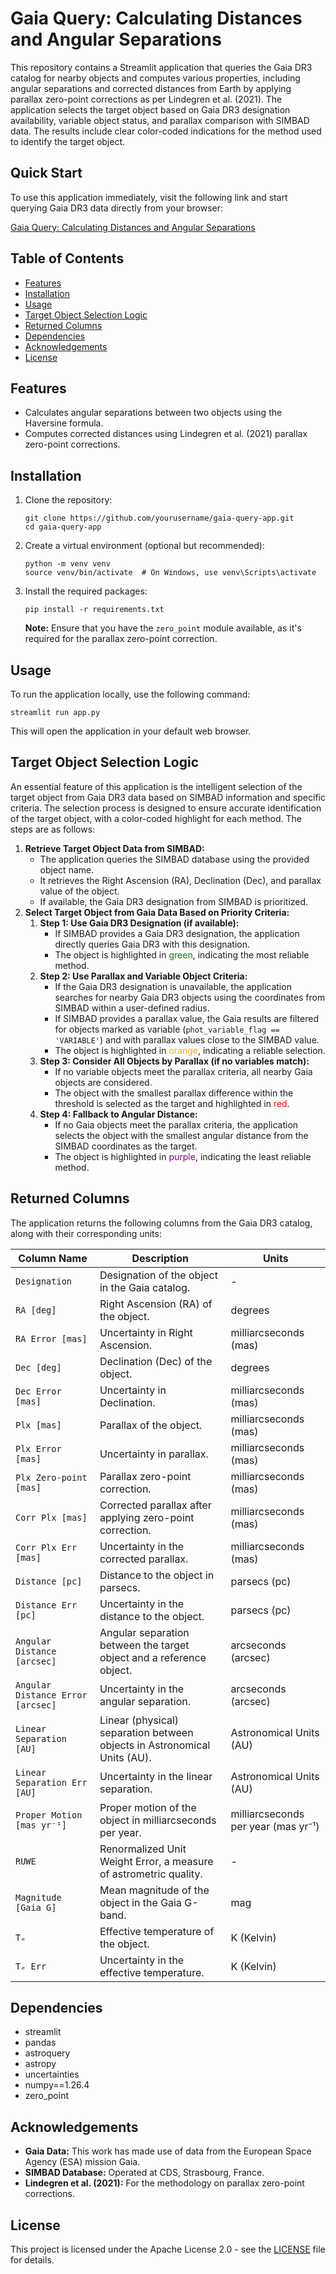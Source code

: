 <h1>Gaia Query: Calculating Distances and Angular Separations</h1>

<p>This repository contains a Streamlit application that queries the Gaia DR3 catalog for nearby objects and computes various properties, including angular separations and corrected distances from Earth by applying parallax zero-point corrections as per Lindegren et al. (2021). The application selects the target object based on Gaia DR3 designation availability, variable object status, and parallax comparison with SIMBAD data. The results include clear color-coded indications for the method used to identify the target object.</p>

<h2>Quick Start</h2>

<p>To use this application immediately, visit the following link and start querying Gaia DR3 data directly from your browser:</p>
<a href="https://gaia-object-distance.streamlit.app/" target="_blank">Gaia Query: Calculating Distances and Angular Separations</a>

<h2>Table of Contents</h2>
<ul>
    <li><a href="#features">Features</a></li>
    <li><a href="#installation">Installation</a></li>
    <li><a href="#usage">Usage</a></li>
    <li><a href="#target-object-selection-logic">Target Object Selection Logic</a></li>
    <li><a href="#returned-columns">Returned Columns</a></li>
    <li><a href="#dependencies">Dependencies</a></li>
    <li><a href="#acknowledgements">Acknowledgements</a></li>
    <li><a href="#license">License</a></li>
</ul>

<h2 id="features">Features</h2>
<ul>
    <li>Calculates angular separations between two objects using the Haversine formula.</li>
    <li>Computes corrected distances using Lindegren et al. (2021) parallax zero-point corrections.</li>
</ul>

<h2 id="installation">Installation</h2>
<ol>
    <li>Clone the repository:
        <pre><code>git clone https://github.com/yourusername/gaia-query-app.git
cd gaia-query-app</code></pre>
    </li>
    <li>Create a virtual environment (optional but recommended):
        <pre><code>python -m venv venv
source venv/bin/activate  # On Windows, use venv\Scripts\activate</code></pre>
    </li>
    <li>Install the required packages:
        <pre><code>pip install -r requirements.txt</code></pre>
        <p><strong>Note:</strong> Ensure that you have the <code>zero_point</code> module available, as it's required for the parallax zero-point correction.</p>
    </li>
</ol>

<h2 id="usage">Usage</h2>
<p>To run the application locally, use the following command:</p>
<pre><code>streamlit run app.py</code></pre>
<p>This will open the application in your default web browser.</p>

<h2 id="target-object-selection-logic">Target Object Selection Logic</h2>
<p>An essential feature of this application is the intelligent selection of the target object from Gaia DR3 data based on SIMBAD information and specific criteria. The selection process is designed to ensure accurate identification of the target object, with a color-coded highlight for each method. The steps are as follows:</p>

<ol>
    <li><strong>Retrieve Target Object Data from SIMBAD:</strong>
        <ul>
            <li>The application queries the SIMBAD database using the provided object name.</li>
            <li>It retrieves the Right Ascension (RA), Declination (Dec), and parallax value of the object.</li>
            <li>If available, the Gaia DR3 designation from SIMBAD is prioritized.</li>
        </ul>
    </li>
    <li><strong>Select Target Object from Gaia Data Based on Priority Criteria:</strong>
        <ol>
            <li><strong>Step 1: Use Gaia DR3 Designation (if available):</strong>
                <ul>
                    <li>If SIMBAD provides a Gaia DR3 designation, the application directly queries Gaia DR3 with this designation.</li>
                    <li>The object is highlighted in <span style="color:green;">green</span>, indicating the most reliable method.</li>
                </ul>
            </li>
            <li><strong>Step 2: Use Parallax and Variable Object Criteria:</strong>
                <ul>
                    <li>If the Gaia DR3 designation is unavailable, the application searches for nearby Gaia DR3 objects using the coordinates from SIMBAD within a user-defined radius.</li>
                    <li>If SIMBAD provides a parallax value, the Gaia results are filtered for objects marked as variable (<code>phot_variable_flag == 'VARIABLE'</code>) and with parallax values close to the SIMBAD value.</li>
                    <li>The object is highlighted in <span style="color:orange;">orange</span>, indicating a reliable selection.</li>
                </ul>
            </li>
            <li><strong>Step 3: Consider All Objects by Parallax (if no variables match):</strong>
                <ul>
                    <li>If no variable objects meet the parallax criteria, all nearby Gaia objects are considered.</li>
                    <li>The object with the smallest parallax difference within the threshold is selected as the target and highlighted in <span style="color:red;">red</span>.</li>
                </ul>
            </li>
            <li><strong>Step 4: Fallback to Angular Distance:</strong>
                <ul>
                    <li>If no Gaia objects meet the parallax criteria, the application selects the object with the smallest angular distance from the SIMBAD coordinates as the target.</li>
                    <li>The object is highlighted in <span style="color:purple;">purple</span>, indicating the least reliable method.</li>
                </ul>
            </li>
        </ol>
    </li>
</ol>

<h2 id="returned-columns">Returned Columns</h2>

<p>The application returns the following columns from the Gaia DR3 catalog, along with their corresponding units:</p>

<table>
    <thead>
        <tr>
            <th>Column Name</th>
            <th>Description</th>
            <th>Units</th>
        </tr>
    </thead>
    <tbody>
        <tr>
            <td><code>Designation</code></td>
            <td>Designation of the object in the Gaia catalog.</td>
            <td>-</td>
        </tr>
        <tr>
            <td><code>RA [deg]</code></td>
            <td>Right Ascension (RA) of the object.</td>
            <td>degrees</td>
        </tr>
        <tr>
            <td><code>RA Error [mas]</code></td>
            <td>Uncertainty in Right Ascension.</td>
            <td>milliarcseconds (mas)</td>
        </tr>
        <tr>
            <td><code>Dec [deg]</code></td>
            <td>Declination (Dec) of the object.</td>
            <td>degrees</td>
        </tr>
        <tr>
            <td><code>Dec Error [mas]</code></td>
            <td>Uncertainty in Declination.</td>
            <td>milliarcseconds (mas)</td>
        </tr>
        <tr>
            <td><code>Plx [mas]</code></td>
            <td>Parallax of the object.</td>
            <td>milliarcseconds (mas)</td>
        </tr>
        <tr>
            <td><code>Plx Error [mas]</code></td>
            <td>Uncertainty in parallax.</td>
            <td>milliarcseconds (mas)</td>
        </tr>
        <tr>
            <td><code>Plx Zero-point [mas]</code></td>
            <td>Parallax zero-point correction.</td>
            <td>milliarcseconds (mas)</td>
        </tr>
        <tr>
            <td><code>Corr Plx [mas]</code></td>
            <td>Corrected parallax after applying zero-point correction.</td>
            <td>milliarcseconds (mas)</td>
        </tr>
        <tr>
            <td><code>Corr Plx Err [mas]</code></td>
            <td>Uncertainty in the corrected parallax.</td>
            <td>milliarcseconds (mas)</td>
        </tr>
        <tr>
            <td><code>Distance [pc]</code></td>
            <td>Distance to the object in parsecs.</td>
            <td>parsecs (pc)</td>
        </tr>
        <tr>
            <td><code>Distance Err [pc]</code></td>
            <td>Uncertainty in the distance to the object.</td>
            <td>parsecs (pc)</td>
        </tr>
        <tr>
            <td><code>Angular Distance [arcsec]</code></td>
            <td>Angular separation between the target object and a reference object.</td>
            <td>arcseconds (arcsec)</td>
        </tr>
        <tr>
            <td><code>Angular Distance Error [arcsec]</code></td>
            <td>Uncertainty in the angular separation.</td>
            <td>arcseconds (arcsec)</td>
        </tr>
        <tr>
            <td><code>Linear Separation [AU]</code></td>
            <td>Linear (physical) separation between objects in Astronomical Units (AU).</td>
            <td>Astronomical Units (AU)</td>
        </tr>
        <tr>
            <td><code>Linear Separation Err [AU]</code></td>
            <td>Uncertainty in the linear separation.</td>
            <td>Astronomical Units (AU)</td>
        </tr>
        <tr>
            <td><code>Proper Motion [mas yr⁻¹]</code></td>
            <td>Proper motion of the object in milliarcseconds per year.</td>
            <td>milliarcseconds per year (mas yr⁻¹)</td>
        </tr>
        <tr>
            <td><code>RUWE</code></td>
            <td>Renormalized Unit Weight Error, a measure of astrometric quality.</td>
            <td>-</td>
        </tr>
        <tr>
            <td><code>Magnitude [Gaia G]</code></td>
            <td>Mean magnitude of the object in the Gaia G-band.</td>
            <td>mag</td>
        </tr>
        <tr>
            <td><code>Tₑ</code></td>
            <td>Effective temperature of the object.</td>
            <td>K (Kelvin)</td>
        </tr>
        <tr>
            <td><code>Tₑ Err</code></td>
            <td>Uncertainty in the effective temperature.</td>
            <td>K (Kelvin)</td>
        </tr>
    </tbody>
</table>

<h2 id="dependencies">Dependencies</h2>
<ul>
    <li>streamlit</li>
    <li>pandas</li>
    <li>astroquery</li>
    <li>astropy</li>
    <li>uncertainties</li>
    <li>numpy==1.26.4</li>
    <li>zero_point</li>
</ul>

<h2 id="acknowledgements">Acknowledgements</h2>
<ul>
    <li><strong>Gaia Data:</strong> This work has made use of data from the European Space Agency (ESA) mission Gaia.</li>
    <li><strong>SIMBAD Database:</strong> Operated at CDS, Strasbourg, France.</li>
    <li><strong>Lindegren et al. (2021):</strong> For the methodology on parallax zero-point corrections.</li>
</ul>

<h2 id="license">License</h2>
<p>This project is licensed under the Apache License 2.0 - see the <a href="LICENSE">LICENSE</a> file for details.</p>
